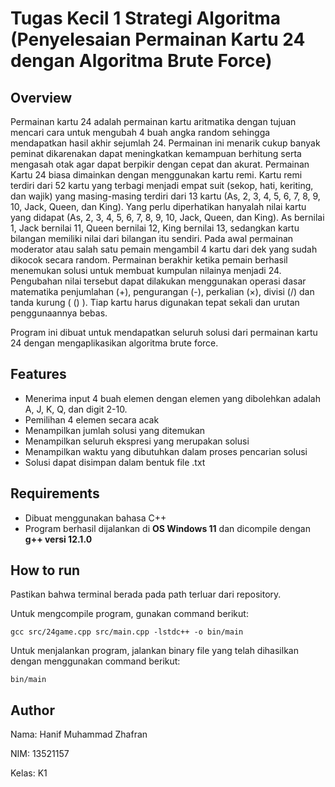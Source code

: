 # Tugas Kecil 1 Strategi Algoritma (Penyelesaian Permainan Kartu 24 dengan Algoritma Brute Force)
## Overview
Permainan kartu 24 adalah permainan kartu aritmatika dengan tujuan mencari cara untuk mengubah 4 buah angka random sehingga mendapatkan hasil akhir sejumlah 24. Permainan ini menarik cukup banyak peminat dikarenakan dapat meningkatkan kemampuan berhitung serta mengasah otak agar dapat berpikir dengan cepat dan akurat. Permainan Kartu 24 biasa dimainkan dengan menggunakan kartu remi. Kartu remi terdiri dari 52 kartu yang terbagi menjadi empat suit (sekop, hati, keriting, dan wajik) yang masing-masing terdiri dari 13 kartu (As, 2, 3, 4, 5, 6, 7, 8, 9, 10, Jack, Queen, dan King). Yang perlu diperhatikan hanyalah nilai kartu yang didapat (As, 2, 3, 4, 5, 6, 7, 8, 9, 10, Jack, Queen, dan King). As bernilai 1, Jack bernilai 11, Queen bernilai 12, King bernilai 13, sedangkan kartu bilangan memiliki nilai dari bilangan itu sendiri. Pada awal permainan moderator atau salah satu pemain mengambil 4 kartu dari dek yang sudah dikocok secara random. Permainan berakhir ketika pemain berhasil menemukan solusi untuk membuat kumpulan nilainya menjadi 24. Pengubahan nilai tersebut dapat dilakukan menggunakan operasi dasar matematika penjumlahan (+), pengurangan (-), perkalian (×), divisi (/) dan tanda kurung ( () ). Tiap kartu harus digunakan tepat sekali dan urutan penggunaannya bebas.

Program ini dibuat untuk mendapatkan seluruh solusi dari permainan kartu 24 dengan mengaplikasikan algoritma brute force.

## Features
- Menerima input 4 buah elemen dengan elemen yang dibolehkan adalah A, J, K, Q, dan digit 2-10.
- Pemilihan 4 elemen secara acak
- Menampilkan jumlah solusi yang ditemukan
- Menampilkan seluruh ekspresi yang merupakan solusi
- Menampilkan waktu yang dibutuhkan dalam proses pencarian solusi
- Solusi dapat disimpan dalam bentuk file .txt

## Requirements
- Dibuat menggunakan bahasa C++
- Program berhasil dijalankan di **OS Windows 11** dan dicompile dengan **g++ versi 12.1.0**

## How to run
Pastikan bahwa terminal berada pada path terluar dari repository.

Untuk mengcompile program, gunakan command berikut:
```
gcc src/24game.cpp src/main.cpp -lstdc++ -o bin/main
```

Untuk menjalankan program, jalankan binary file yang telah dihasilkan dengan menggunakan command berikut:
```
bin/main
```

## Author
Nama: Hanif Muhammad Zhafran

NIM: 13521157

Kelas: K1